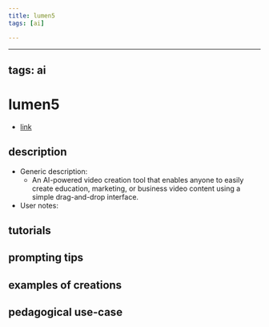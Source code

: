 ```yaml
---
title: lumen5
tags: [ai]

---
```


---
tags: ai 
---


# lumen5


* [link](https://lumen5.com/)

## description
* Generic description: 
    * An AI-powered video creation tool that enables anyone to easily create education, marketing, or business video content using a simple drag-and-drop interface.
* User notes:

## tutorials

## prompting tips

## examples of creations 

## pedagogical use-case 
